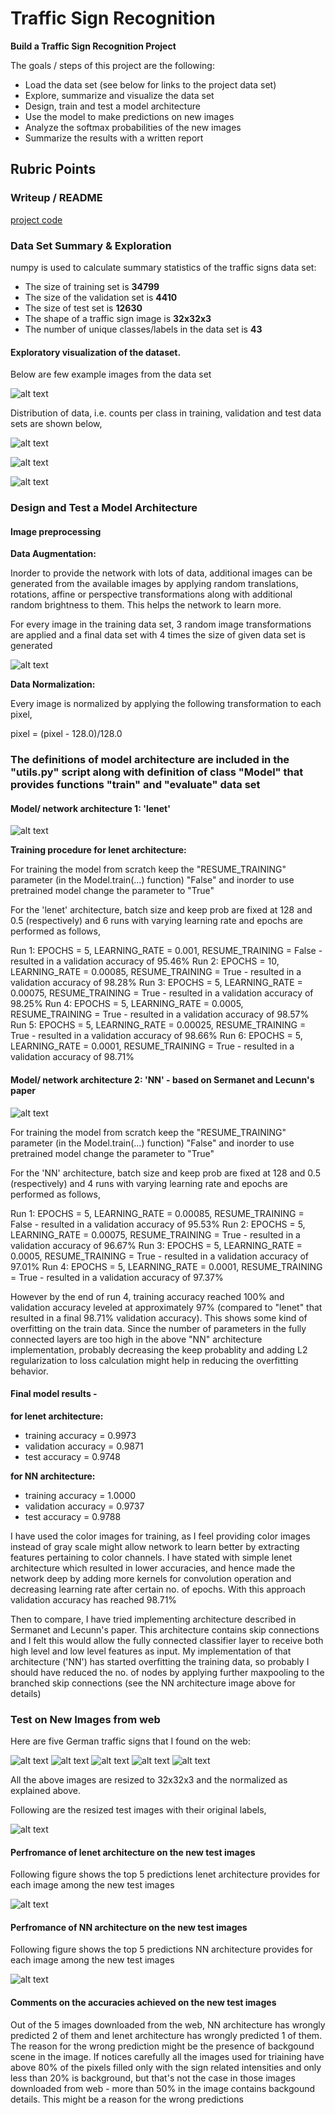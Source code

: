 # **Traffic Sign Recognition** 

**Build a Traffic Sign Recognition Project**

The goals / steps of this project are the following:
* Load the data set (see below for links to the project data set)
* Explore, summarize and visualize the data set
* Design, train and test a model architecture
* Use the model to make predictions on new images
* Analyze the softmax probabilities of the new images
* Summarize the results with a written report


[//]: # (Image References)

[example_data]: ./images_for_writeup/example_data.jpg "Example Data"
[counts_per_class_train_data]: ./images_for_writeup/counts_per_class_train_data.jpg "Counts per class in training data set"
[counts_per_class_validation_data]: ./images_for_writeup/counts_per_class_validation_data.JPG "Counts per class in validation data set"
[counts_per_class_test_data]: ./images_for_writeup/counts_per_class_test_data.jpg "Counts per class in testing data set"
[example_augmented_data]: ./images_for_writeup/example_augmented_data.jpg "Example augmented data"
[lenet_architecture]: ./images_for_writeup/lenet_architecture.jpg "lenet architecture"
[NN_architecture]: ./images_for_writeup/NN_architecture1.jpg "NN architecture"
[test_image1]: ./examples/test_image1.jpg "Traffic Sign 1"
[test_image2]: ./examples/test_image2.jpg "Traffic Sign 2"
[test_image3]: ./examples/test_image3.jpg "Traffic Sign 3"
[test_image4]: ./examples/test_image4.jpg "Traffic Sign 4"
[test_image5]: ./examples/test_image5.jpg "Traffic Sign 5"
[resized_test_data]: ./images_for_writeup/resized_test_data.jpg "Resized test images" 
[test_predictions_lenet_architecure]: ./images_for_writeup/test_predictions_lenet_architecure.jpg "Top 5 predictions for each test image - lenet" 
[test_predictions_NN_architecure]: ./images_for_writeup/test_predictions_NN_architecure.JPG "Top 5 predictions for each test image - NN" 

## Rubric Points
### Writeup / README

[project code](https://github.com/ShanmukhaManoj11/CarND_Term1/blob/master/P2_GermanTrafficSignsClassifier/Traffic_Sign_Classifier.ipynb)

### Data Set Summary & Exploration

numpy is used to calculate summary statistics of the traffic signs data set:

* The size of training set is **34799**
* The size of the validation set is **4410**
* The size of test set is **12630**
* The shape of a traffic sign image is **32x32x3**
* The number of unique classes/labels in the data set is **43**

#### Exploratory visualization of the dataset.

Below are few example images from the data set

![alt text][example_data]

Distribution of data, i.e. counts per class in training, validation and test data sets are shown below,

![alt text][counts_per_class_train_data]

![alt text][counts_per_class_validation_data]

![alt text][counts_per_class_test_data]

### Design and Test a Model Architecture

#### Image preprocessing

**Data Augmentation:**

Inorder to provide the network with lots of data, additional images can be generated from the available images by applying random translations, rotations, affine or perspective transformations along with additional random brightness to them. This helps the network to learn more.

For every image in the training data set, 3 random image transformations are applied and a final data set with 4 times the size of given data set is generated

![alt text][example_augmented_data]

**Data Normalization:**

Every image is normalized by applying the following transformation to each pixel,

pixel = (pixel - 128.0)/128.0

### The definitions of model architecture are included in the "utils.py" script along with definition of class "Model" that provides functions "train" and "evaluate" data set

#### Model/ network architecture 1: 'lenet'

![alt text][lenet_architecture]

**Training procedure for lenet architecture:**

For training the model from scratch keep the "RESUME_TRAINING" parameter (in the Model.train(...) function) "False" and inorder to use pretrained model change the parameter to "True"

For the 'lenet' architecture, batch size and keep prob are fixed at 128 and 0.5 (respectively) and 6 runs with varying learning rate and epochs are performed as follows,

Run 1: EPOCHS = 5, LEARNING_RATE = 0.001, RESUME_TRAINING = False - resulted in a validation accuracy of 95.46%
Run 2: EPOCHS = 10, LEARNING_RATE = 0.00085, RESUME_TRAINING = True - resulted in a validation accuracy of 98.28%
Run 3: EPOCHS = 5, LEARNING_RATE = 0.00075, RESUME_TRAINING = True - resulted in a validation accuracy of 98.25%
Run 4: EPOCHS = 5, LEARNING_RATE = 0.0005, RESUME_TRAINING = True - resulted in a validation accuracy of 98.57%
Run 5: EPOCHS = 5, LEARNING_RATE = 0.00025, RESUME_TRAINING = True - resulted in a validation accuracy of 98.66%
Run 6: EPOCHS = 5, LEARNING_RATE = 0.0001, RESUME_TRAINING = True - resulted in a validation accuracy of 98.71%

#### Model/ network architecture 2: 'NN' - based on Sermanet and Lecunn's paper

![alt text][NN_architecture]

For training the model from scratch keep the "RESUME_TRAINING" parameter (in the Model.train(...) function) "False" and inorder to use pretrained model change the parameter to "True"

For the 'NN' architecture, batch size and keep prob are fixed at 128 and 0.5 (respectively) and 4 runs with varying learning rate and epochs are performed as follows,

Run 1: EPOCHS = 5, LEARNING_RATE = 0.00085, RESUME_TRAINING = False - resulted in a validation accuracy of 95.53%
Run 2: EPOCHS = 5, LEARNING_RATE = 0.00075, RESUME_TRAINING = True - resulted in a validation accuracy of 96.67%
Run 3: EPOCHS = 5, LEARNING_RATE = 0.0005, RESUME_TRAINING = True - resulted in a validation accuracy of 97.01%
Run 4: EPOCHS = 5, LEARNING_RATE = 0.0001, RESUME_TRAINING = True - resulted in a validation accuracy of 97.37%

However by the end of run 4, training accuracy reached 100% and validation accuracy leveled at approximately 97% (compared to "lenet" that resulted in a final 98.71% validation accuracy). This shows some kind of overfitting on the train data. Since the number of parameters in the fully connected layers are too high in the above "NN" architecture implementation, probably decreasing the keep probablity and adding L2 regularization to loss calculation might help in reducing the overfitting behavior.

#### Final model results - 

**for lenet architecture:**

* training accuracy = 0.9973
* validation accuracy = 0.9871
* test accuracy = 0.9748

**for NN architecture:**

* training accuracy = 1.0000
* validation accuracy = 0.9737
* test accuracy = 0.9788

I have used the color images for training, as I feel providing color images instead of gray scale might allow network to learn better by extracting features pertaining to color channels.
I have stated with simple lenet architecture which resulted in lower accuracies, and hence made the network deep by adding more kernels for convolution operation and decreasing learning rate after certain no. of epochs.
With this approach validation accuracy has reached 98.71%

Then to compare, I have tried implementing architecture described in Sermanet and Lecunn's paper. This architecture contains skip connections and I felt this would allow the fully connected classifier layer to receive both high level and low level features as input.
My implementation of that architecture ('NN') has started overfitting the training data, so probably I should have reduced the no. of nodes by applying further maxpooling to the branched skip connections (see the NN architecture image above for details)

### Test on New Images from web

Here are five German traffic signs that I found on the web:

![alt text][test_image1] ![alt text][test_image2] ![alt text][test_image3] 
![alt text][test_image4] ![alt text][test_image5]

All the above images are resized to 32x32x3 and the normalized as explained above.

Following are the resized test images with their original labels,

![alt text][resized_test_data]

#### Perfromance of lenet architecture on the new test images

Following figure shows the top 5 predictions lenet architecture provides for each image among the new test images

![alt text][test_predictions_lenet_architecure]

#### Perfromance of NN architecture on the new test images

Following figure shows the top 5 predictions NN architecture provides for each image among the new test images

![alt text][test_predictions_NN_architecure]

#### Comments on the accuracies achieved on the new test images

Out of the 5 images downloaded from the web, NN architecture has wrongly predicted 2 of them and lenet architecture has wrongly predicted 1 of them. The reason for the wrong prediction might be the presence of backgound scene in the image. If notices carefully all the images used for triaining have above 80% of the pixels filled only with the sign related intensities and only less than 20% is background, but that's not the case in those images downloaded from web - more than 50% in the image contains backgound details. This might be a reason for the wrong predictions